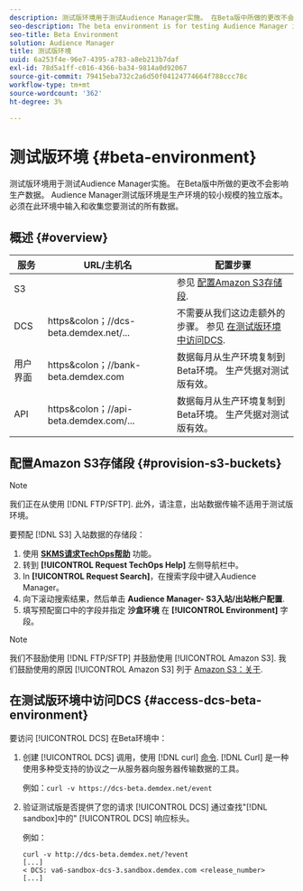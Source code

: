 ```yaml
---
description: 测试版环境用于测试Audience Manager实施。 在Beta版中所做的更改不会影响生产数据。 Audience Manager测试版环境是生产环境的较小规模的独立版本。 必须在此环境中输入和收集您要测试的所有数据。
seo-description: The beta environment is for testing Audience Manager implementations. Changes made in beta do not affect production data. The Audience Manager beta environment is a smaller-scale, standalone version of the production environment. All the data that you want to test must be entered and collected in this environment.
seo-title: Beta Environment
solution: Audience Manager
title: 测试版环境
uuid: 6a253f4e-96e7-4395-a783-a8eb213b7daf
exl-id: 78d5a1ff-c016-4366-ba34-9814a0d92067
source-git-commit: 79415eba732c2a6d50f04124774664f788ccc78c
workflow-type: tm+mt
source-wordcount: '362'
ht-degree: 3%

---
```


# 测试版环境 {#beta-environment}

测试版环境用于测试Audience Manager实施。 在Beta版中所做的更改不会影响生产数据。 Audience Manager测试版环境是生产环境的较小规模的独立版本。 必须在此环境中输入和收集您要测试的所有数据。

## 概述 {#overview}

<!-- beta_environment_admin.xml -->

| 服务 | URL/主机名 | 配置步骤 |
|--- |--- |--- |
| S3 |  | 参见 [配置Amazon S3存储段](admin-beta-environment.md#provision-s3-buckets). |
| DCS | https&amp;colon；//dcs-beta.demdex.net/... | 不需要从我们这边走额外的步骤。 参见 [在测试版环境中访问DCS](admin-beta-environment.md#access-dcs-beta-environment). |
| 用户界面 | https&amp;colon；//bank-beta.demdex.com | 数据每月从生产环境复制到Beta环境。 生产凭据对测试版有效。 |
| API | https&amp;colon；//api-beta.demdex.com/... | 数据每月从生产环境复制到Beta环境。 生产凭据对测试版有效。 |

## 配置Amazon S3存储段 {#provision-s3-buckets}

>[!NOTE]
>
>我们正在从使用 [!DNL FTP/SFTP]. 此外，请注意，出站数据传输不适用于测试版环境。

要预配 [!DNL S3] 入站数据的存储段：

1. 使用 [**SKMS请求TechOps帮助**](https://skms.adobe.com/) 功能。
1. 转到 **[!UICONTROL Request TechOps Help]** 左侧导航栏中。
1. In **[!UICONTROL Request Search]**，在搜索字段中键入Audience Manager。
1. 向下滚动搜索结果，然后单击 **Audience Manager- S3入站/出站帐户配置**.
1. 填写预配窗口中的字段并指定 **沙盒环境** 在 **[!UICONTROL Environment]** 字段。

>[!NOTE]
>
>我们不鼓励使用 [!DNL FTP/SFTP] 并鼓励使用 [!UICONTROL Amazon S3]. 我们鼓励使用的原因 [!UICONTROL Amazon S3] 列于 [Amazon S3：关于](https://experienceleague.adobe.com/docs/audience-manager/user-guide/reference/amazon-s3.html).

## 在测试版环境中访问DCS {#access-dcs-beta-environment}

要访问 [!UICONTROL DCS] 在Beta环境中：

1. 创建 [!UICONTROL DCS] 调用，使用 [!DNL curl] [命令](https://curl.haxx.se/docs/manpage.html). [!DNL Curl] 是一种使用多种受支持的协议之一从服务器向服务器传输数据的工具。

   例如：`curl -v https://dcs-beta.demdex.net/event`

1. 验证测试版是否提供了您的请求 [!UICONTROL DCS] 通过查找&quot;[!DNL sandbox]中的&quot; [!UICONTROL DCS] 响应标头。

   例如：

   ```
   curl -v http://dcs-beta.demdex.net/?event
   [...]
   < DCS: va6-sandbox-dcs-3.sandbox.demdex.com <release_number>
   [...]
   ```

<!--
1. Determine the load balancer's endpoint IP addresses.

   Run the `dig` [command](https://en.wikipedia.org/wiki/Dig_(command)) to determine the IP address of the nearest load balancer. The `dig` command queries the Domain Name System and returns the name and IP addresses of the Audience Manager [!UICONTROL Data Collection Servers (DCS)].

   ```
   dig dcs-beta.demdex.net
   ...
   dcs-sandbox-1754093861.us-east-1.elb.amazonaws.com. 60 IN A 52.87.15.51
   dcs-sandbox-1754093861.us-east-1.elb.amazonaws.com. 60 IN A 50.16.150.8
   dcs-sandbox-1754093861.us-east-1.elb.amazonaws.com. 60 IN A 52.2.228.100
   ```

1. Using one of the addresses in the above table, add a static DNS entry in the [!DNL `/etc/hosts`] file.

   On Windows, modify [!DNL `c:\WINDOWS\system32\drivers\etc\hosts`].

   For example:

[!DNL `52.87.15.51 samplepartner.demdex.net`]

   >[!NOTE]
   >
   >The addresses change occasionally, so you must keep your [!DNL /etc/hosts] file up to date.

   Additionally, if you need to set up ID synchronization, you must add a similar entry for [!DNL dpm.demdex.net.]

[!DNL `52.87.15.51 dpm.demdex.net`] [!DNL]. 

1. Make a [!UICONTROL DCS] call, using the `curl` [command](https://curl.haxx.se/docs/manpage.html). Curl is a tool to transfer data from or to a server, using one of many supported protocols.

   For example:

[!DNL `https://<domain>/event?product=camera`] 

1. Verify that your request was served by the beta [!UICONTROL DCS] by looking for "sandbox" in the [!UICONTROL DCS] response header.

   For example:

   ```
   curl -v https://dcs-beta.demdex.net/?event
   [...]
   < DCS: va6-sandbox-dcs-3.sandbox.demdex.com <release_number>
   [...]
   ```
-->
